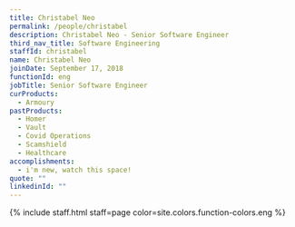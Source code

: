 ```yaml
---
title: Christabel Neo
permalink: /people/christabel
description: Christabel Neo - Senior Software Engineer
third_nav_title: Software Engineering
staffId: christabel
name: Christabel Neo
joinDate: September 17, 2018
functionId: eng
jobTitle: Senior Software Engineer
curProducts:
  - Armoury
pastProducts:
  - Homer
  - Vault
  - Covid Operations
  - Scamshield
  - Healthcare
accomplishments:
  - i'm new, watch this space!
quote: ""
linkedinId: ""
---
```


{% include staff.html staff=page color=site.colors.function-colors.eng %}

